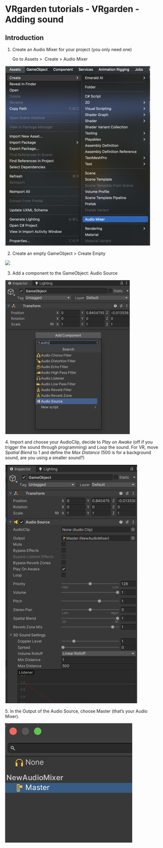 # VRgarden tutorials - VRgarden - Adding sound

## Introduction

1. Create an Audio Mixer for your project (you only need one)</p>
Go to Assets &gt;<span class="Apple-converted-space">  </span>Create &gt; Audio Mixer</p>

<p align="left"><img src="images/audio03.png"/></p>

2. Create an empty GameObject &gt; Create Empty</p>
<p align="left"><img src="images/audio05.png"/></p>

3. Add a component to the GameObject: Audio Source</p>

<p align="left"><img src="images/audio01.png"/></p>
4. Import and choose your AudioClip, decide to <i>Play on Awake</i> (off if you trigger the sound through programming) and <i>Loop</i> the sound. For VR, move <i>Spatial Blend</i> to 1 and define the <i>Max Distance</i> (500 is for a background sound, are you using a smaller sound?)</p>

<p align="left"><img src="images/audio04.png"/></p>
5. In the Output of the Audio Source, choose Master (that’s your Audio Mixer).</p>

<p align="left"><img src="images/audio02.png"/></p>

